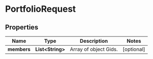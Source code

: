 # PortfolioRequest

## Properties
Name | Type | Description | Notes
------------ | ------------- | ------------- | -------------
**members** | **List&lt;String&gt;** | Array of object Gids. |  [optional]
